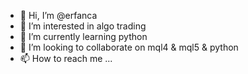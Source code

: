 - 👋 Hi, I’m @erfanca
- 👀 I’m interested in algo trading
- 🌱 I’m currently learning python
- 💞️ I’m looking to collaborate on mql4 & mql5 & python
- 📫 How to reach me ...

<!---
erfanca/erfanca is a ✨ special ✨ repository because its `README.md` (this file) appears on your GitHub profile.
You can click the Preview link to take a look at your changes.
--->

